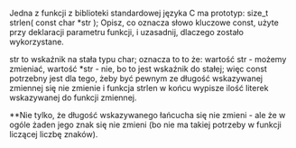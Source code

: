 Jedna z funkcji z biblioteki standardowej języka C ma prototyp:
size_t strlen( const char *str );
Opisz, co oznacza słowo kluczowe const, użyte przy deklaracji parametru funkcji, i uzasadnij, dlaczego zostało wykorzystane.

str to wskaźnik na stała typu char;
oznacza to to że:
wartość str - możemy zmieniać, 
wartość *str - nie, bo to jest wskaźnik do stałej;
więc const potrzebny jest dla tego, żeby być pewnym ze długość wskazywanej zmiennej się nie zmienie i funkcja strlen w końcu wypisze ilość literek wskazywanej do funkcji zmiennej. 

**Nie tylko, że długość wskazywanego łańcucha się nie zmieni - ale że w ogóle żaden jego znak się nie zmieni (bo nie ma takiej potrzeby w funkcji liczącej liczbę znaków).
